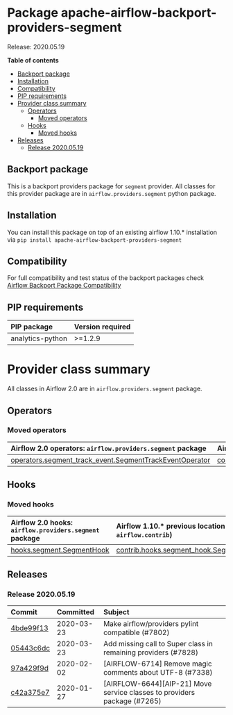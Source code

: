 <!--
 Licensed to the Apache Software Foundation (ASF) under one
 or more contributor license agreements.  See the NOTICE file
 distributed with this work for additional information
 regarding copyright ownership.  The ASF licenses this file
 to you under the Apache License, Version 2.0 (the
 "License"); you may not use this file except in compliance
 with the License.  You may obtain a copy of the License at

   http://www.apache.org/licenses/LICENSE-2.0

 Unless required by applicable law or agreed to in writing,
 software distributed under the License is distributed on an
 "AS IS" BASIS, WITHOUT WARRANTIES OR CONDITIONS OF ANY
 KIND, either express or implied.  See the License for the
 specific language governing permissions and limitations
 under the License.
 -->


# Package apache-airflow-backport-providers-segment

Release: 2020.05.19

**Table of contents**

- [Backport package](#backport-package)
- [Installation](#installation)
- [Compatibility](#compatibility)
- [PIP requirements](#pip-requirements)
- [Provider class summary](#provider-class-summary)
    - [Operators](#operators)
        - [Moved operators](#moved-operators)
    - [Hooks](#hooks)
        - [Moved hooks](#moved-hooks)
- [Releases](#releases)
    - [Release 2020.05.19](#release-20200519)

## Backport package

This is a backport providers package for `segment` provider. All classes for this provider package
are in `airflow.providers.segment` python package.

## Installation

You can install this package on top of an existing airflow 1.10.* installation via
`pip install apache-airflow-backport-providers-segment`

## Compatibility

For full compatibility and test status of the backport packages check
[Airflow Backport Package Compatibility](https://cwiki.apache.org/confluence/display/AIRFLOW/Backported+providers+packages+for+Airflow+1.10.*+series)

## PIP requirements

| PIP package      | Version required   |
|:-----------------|:-------------------|
| analytics-python | &gt;=1.2.9            |

# Provider class summary

All classes in Airflow 2.0 are in `airflow.providers.segment` package.


## Operators




### Moved operators

| Airflow 2.0 operators: `airflow.providers.segment` package                                                                                                          | Airflow 1.10.* previous location (usually `airflow.contrib`)                                                                                                                              |
|:--------------------------------------------------------------------------------------------------------------------------------------------------------------------|:------------------------------------------------------------------------------------------------------------------------------------------------------------------------------------------|
| [operators.segment_track_event.SegmentTrackEventOperator](https://github.com/apache/airflow/blob/master/airflow/providers/segment/operators/segment_track_event.py) | [contrib.operators.segment_track_event_operator.SegmentTrackEventOperator](https://github.com/apache/airflow/blob/v1-10-stable/airflow/contrib/operators/segment_track_event_operator.py) |





## Hooks



### Moved hooks

| Airflow 2.0 hooks: `airflow.providers.segment` package                                                                | Airflow 1.10.* previous location (usually `airflow.contrib`)                                                                        |
|:----------------------------------------------------------------------------------------------------------------------|:------------------------------------------------------------------------------------------------------------------------------------|
| [hooks.segment.SegmentHook](https://github.com/apache/airflow/blob/master/airflow/providers/segment/hooks/segment.py) | [contrib.hooks.segment_hook.SegmentHook](https://github.com/apache/airflow/blob/v1-10-stable/airflow/contrib/hooks/segment_hook.py) |






## Releases

### Release 2020.05.19

| Commit                                                                                         | Committed   | Subject                                                                  |
|:-----------------------------------------------------------------------------------------------|:------------|:-------------------------------------------------------------------------|
| [4bde99f13](https://github.com/apache/airflow/commit/4bde99f1323d72f6c84c1548079d5e98fc0a2a9a) | 2020-03-23  | Make airflow/providers pylint compatible (#7802)                         |
| [05443c6dc](https://github.com/apache/airflow/commit/05443c6dc8100e791446bbcc0df04de6e34017bb) | 2020-03-23  | Add missing call to Super class in remaining providers (#7828)           |
| [97a429f9d](https://github.com/apache/airflow/commit/97a429f9d0cf740c5698060ad55f11e93cb57b55) | 2020-02-02  | [AIRFLOW-6714] Remove magic comments about UTF-8 (#7338)                 |
| [c42a375e7](https://github.com/apache/airflow/commit/c42a375e799e5adb3f9536616372dc90ff47e6c8) | 2020-01-27  | [AIRFLOW-6644][AIP-21] Move service classes to providers package (#7265) |
